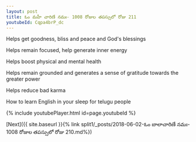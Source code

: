 ```yaml
---
layout: post
title: ఓం మహీ చారిణే నమః- 1008 రోజుల తపస్సులో రోజు 211
youtubeId: Cqpa4brP_dc
---
```

 
 
Helps get goodness, bliss and peace and God's blessings
 
Helps remain focused, help generate inner energy 
 
Helps boost physical and mental health 
 
Helps remain grounded and generates a sense of gratitude towards the greater power 
 
Helps reduce bad karma
 
How to learn English in your sleep for telugu people
 
 
 
 


{% include youtubePlayer.html id=page.youtubeId %}
 
[Next]({{ site.baseurl }}{% link split1/_posts/2018-06-02-ఓం బాలాచారిణే నమః- 1008 రోజుల తపస్సులో రోజు 210.md%})
 

